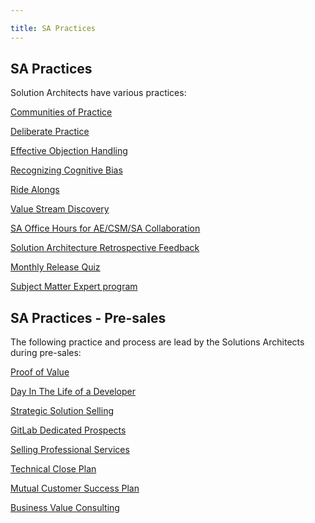 ```yaml
---

title: SA Practices
---
```



## SA Practices

Solution Architects have various practices:

[Communities of Practice](/handbook/solutions-architects/sa-practices/communities-of-practice/)

[Deliberate Practice](/handbook/solutions-architects/sa-practices/deliberate-practice/)

[Effective Objection Handling](/handbook/solutions-architects/sa-practices/effective-objection-handling-practice/)

[Recognizing Cognitive Bias](/handbook/solutions-architects/sa-practices/recognizing-cognitive-bias/)

[Ride Alongs](/handbook/solutions-architects/sa-practices/ride-alongs/)

[Value Stream Discovery](/handbook/solutions-architects/sa-practices/value-stream-discovery/)

[SA Office Hours for AE/CSM/SA Collaboration](/handbook/solutions-architects/sa-practices/sa-office-hours/)

[Solution Architecture Retrospective Feedback](/handbook/solutions-architects/sa-practices/sa-retrospective-feedback/)

[Monthly Release Quiz](/handbook/solutions-architects/sa-practices/monthly-release-quiz)

[Subject Matter Expert program](/handbook/solutions-architects/sa-practices/subject-matter-experts)

## SA Practices - Pre-sales

The following practice and process are lead by the Solutions Architects during pre-sales:

[Proof of Value](/handbook/solutions-architects/tools-and-resources/pov/)

[Day In The Life of a Developer](/handbook/solutions-architects/sa-practices/day-in-the-life/)

[Strategic Solution Selling](/handbook/solutions-architects/sa-practices/strategic-solution-selling/)

[GitLab Dedicated Prospects](/handbook/solutions-architects/sa-practices/gitlab-dedicated-prospects/)

[Selling Professional Services](/handbook/solutions-architects/sa-practices/selling-professional-services)

[Technical Close Plan](/handbook/solutions-architects/sa-practices/technical-close-plan/)

[Mutual Customer Success Plan](/handbook/solutions-architects/sa-practices/customer-success-plan/)

[Business Value Consulting](/handbook/solutions-architects/sa-practices/business-value-consulting/)
